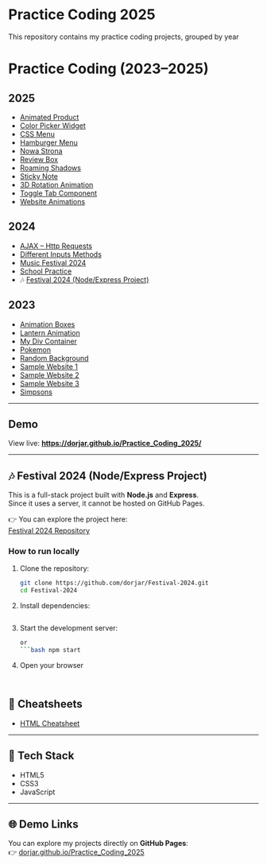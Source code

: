 # Practice Coding 2025

This repository contains my practice coding projects, grouped by year

# Practice Coding (2023–2025)

## 2025
- [Animated Product](./Animated_Product/)
- [Color Picker Widget](./Color_Picker_Widget/)
- [CSS Menu](./CSS_Menu/)
- [Hamburger Menu](./Hamburger_Menu/)
- [Nowa Strona](./Nowa%20Strona/)
- [Review Box](./Review_Box/)
- [Roaming Shadows](./Roaming_Shadows/)
- [Sticky Note](./Sticky-Note/)
- [3D Rotation Animation](./3D_Roatation_Animation/)
- [Toggle Tab Component](./toggle-tab-component/)
- [Website Animations](./website-animations/)

## 2024
- [AJAX – Http Requests](./AJAX%20-%20Http%20Requests/)
- [Different Inputs Methods](./different_inputs_methods/)
- [Music Festival 2024](./Web_Assessment_2024/)
- [School Practice](./Week%204/)
- 🎶 [Festival 2024 (Node/Express Project)](https://github.com/dorjar/Festival-2024)

## 2023
- [Animation Boxes](./Animations_Boxes/)
- [Lantern Animation](./Lantern_Animation/)
- [My Div Container](./MyDivContainer/)
- [Pokemon](./pokemon/)
- [Random Background](./RandomBackground/)
- [Sample Website 1](./Completed%20HTML/)
- [Sample Website 2](./Sample_website/)
- [Sample Website 3](./www.WEBSIDE/)
- [Simpsons](./simpsons/)

---

## Demo
View live: **https://dorjar.github.io/Practice_Coding_2025/**





---
## 🎶 Festival 2024 (Node/Express Project)

This is a full-stack project built with **Node.js** and **Express**.  
Since it uses a server, it cannot be hosted on GitHub Pages.  

👉 You can explore the project here:  
[Festival 2024 Repository](https://github.com/dorjar/Festival-2024)

### How to run locally
1. Clone the repository:
   ```bash
   git clone https://github.com/dorjar/Festival-2024.git
   cd Festival-2024

2. Install dependencies:
   ```bash npm install

3. Start the development server: 
    ```bash node index.js
    or
    ```bash npm start
    
4. Open your browser
   ```bash http://localhost:5000/



## 📘 Cheatsheets
- [HTML Cheatsheet](./HTML_Cheatsheet.md)

---

## 🔧 Tech Stack
- HTML5  
- CSS3  
- JavaScript 


---

## 🌐 Demo Links
You can explore my projects directly on **GitHub Pages**:  
👉 [dorjar.github.io/Practice_Coding_2025](https://dorjar.github.io/Practice_Coding_2025/)  






